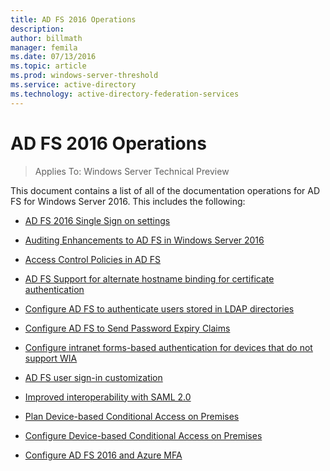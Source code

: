 ```yaml
---
title: AD FS 2016 Operations
description:
author: billmath
manager: femila
ms.date: 07/13/2016
ms.topic: article
ms.prod: windows-server-threshold
ms.service: active-directory
ms.technology: active-directory-federation-services
---
```

# AD FS 2016 Operations

>Applies To: Windows Server Technical Preview

This document contains a list of all of the documentation operations for AD FS for Windows Server 2016. This includes the following:  
  
  
  
* [AD FS 2016 Single Sign on settings](../ad-fs/operations/AD-FS-2016-Single-Sign-On-Settings.md)  
  
* [Auditing Enhancements to AD FS in Windows Server 2016](../ad-fs/operations/Auditing-Enhancements-to-AD-FS-in-Windows-Server-2016.md)  
    
*   [Access Control Policies in AD FS](../ad-fs/operations/Access-Control-Policies-in-AD-FS.md)  
  
* [AD FS Support for alternate hostname binding for certificate authentication](../ad-fs/operations/AD-FS-support-for-alternate-hostname-binding-for-certificate-authentication.md)  
  
* [Configure AD FS to authenticate users stored in LDAP directories](../ad-fs/operations/Configure-AD-FS-to-authenticate-users-stored-in-LDAP-directories.md)  
  
* [Configure AD FS to Send Password Expiry Claims](../ad-fs/operations/Configure-AD-FS-to-Send-Password-Expiry-Claims.md)  

* [Configure intranet forms-based authentication for devices that do not support WIA](../ad-fs/operations/Configure-intranet-forms-based-authentication-for-devices-that-do-not-support-WIA.md)
  
* [AD FS user sign-in customization](../ad-fs/operations/AD-FS-user-sign-in-customization.md)  
  
* [Improved interoperability with SAML 2.0](../ad-fs/operations/Improved-interoperability-with-SAML-2.0.md)  
  
* [Plan Device-based Conditional Access on Premises](../ad-fs/operations/Plan-Device-based-Conditional-Access-on-Premises.md) 

*  [Configure Device-based Conditional Access on Premises](../ad-fs/operations/Configure-Device-based-Conditional-Access-on-Premises.md)   
  
* [Configure AD FS 2016 and Azure MFA](../ad-fs/operations/Configure-AD-FS-2016-and-Azure-MFA.md)  
  
  
  


